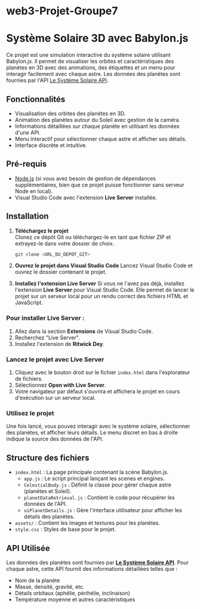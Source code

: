 # web3-Projet-Groupe7
# Système Solaire 3D avec Babylon.js

Ce projet est une simulation interactive du système solaire utilisant Babylon.js. Il permet de visualiser les orbites et caractéristiques des planètes en 3D avec des animations, des étiquettes et un menu pour interagir facilement avec chaque astre. Les données des planètes sont fournies par l'API [Le Système Solaire API](https://api.le-systeme-solaire.net/rest/bodies/).

## Fonctionnalités

- Visualisation des orbites des planètes en 3D.
- Animation des planètes autour du Soleil avec gestion de la caméra.
- Informations détaillées sur chaque planète en utilisant les données d'une API.
- Menu interactif pour sélectionner chaque astre et afficher ses détails.
- Interface discrète et intuitive.

## Pré-requis

- [Node.js](https://nodejs.org/) (si vous avez besoin de gestion de dépendances supplémentaires, bien que ce projet puisse fonctionner sans serveur Node en local).
- Visual Studio Code avec l'extension **Live Server** installée.

## Installation

1. **Téléchargez le projet**  
   Clonez ce dépôt Git ou téléchargez-le en tant que fichier ZIP et extrayez-le dans votre dossier de choix.

   ```bash
   git clone <URL_DU_DEPOT_GIT>

2. **Ouvrez le projet dans Visual Studio Code**
    Lancez Visual Studio Code et ouvrez le dossier contenant le projet.

3. **Installez l'extension Live Server**
    Si vous ne l'avez pas déjà, installez l'extension **Live Server** pour Visual Studio Code. Elle permet de lancer le projet sur un serveur local pour un rendu correct des fichiers HTML et JavaScript.

### Pour installer Live Server :

1. Allez dans la section **Extensions** de Visual Studio Code.
2. Recherchez "Live Server".
3. Installez l'extension de **Ritwick Dey**.

### Lancez le projet avec Live Server

1. Cliquez avec le bouton droit sur le fichier `index.html` dans l'explorateur de fichiers.
2. Sélectionnez **Open with Live Server**.
3. Votre navigateur par défaut s'ouvrira et affichera le projet en cours d'exécution sur un serveur local.

### Utilisez le projet

Une fois lancé, vous pouvez interagir avec le système solaire, sélectionner des planètes, et afficher leurs détails. Le menu discret en bas à droite indique la source des données de l'API.

## Structure des fichiers

- `index.html` : La page principale contenant la scène Babylon.js.
  - `app.js` : Le script principal lançant les scenes et engines.
  - `CelestialBody.js` : Définit la classe pour gérer chaque astre (planètes et Soleil).
  - `planetDataRetrieval.js` : Contient le code pour récupérer les données de l'API.
  - `uiPlanetDetails.js` : Gère l'interface utilisateur pour afficher les détails des planètes.
- `assets/` : Contient les images et textures pour les planètes.
- `style.css` : Styles de base pour le projet.

## API Utilisée

Les données des planètes sont fournies par **[Le Système Solaire API](https://api.le-systeme-solaire.net/rest/bodies/)**. Pour chaque astre, cette API fournit des informations détaillées telles que :

- Nom de la planète
- Masse, densité, gravité, etc.
- Détails orbitaux (aphélie, périhélie, inclinaison)
- Température moyenne et autres caractéristiques

